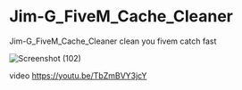 # Jim-G_FiveM_Cache_Cleaner
Jim-G_FiveM_Cache_Cleaner clean you fivem catch fast


![Screenshot (102)](https://github.com/user-attachments/assets/ab49bcd5-ea78-48a6-977e-9e8b2657d99c)

video
https://youtu.be/TbZmBVY3jcY
